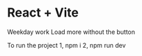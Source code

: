 # React + Vite

Weekday work Load more without the button

To run the project
1, npm i
2, npm run dev
